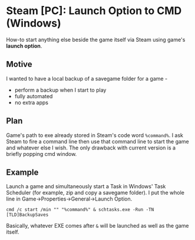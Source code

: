 # Steam [PC]: Launch Option to CMD (Windows)
How-to start anything else beside the game itself via Steam using game's **launch option**.

## Motive

I wanted to have a local backup of a savegame folder for a game - 
- perform a backup when I start to play
- fully automated
- no extra apps


## Plan 
Game's path to exe already stored in Steam's code word `%command%`. I ask Steam to fire a command line then use that command line to start the game and whatever else I wish. The only drawback with current version is a briefly popping cmd window.

## Example
Launch a game and simultaneously start a Task in Windows' Task Scheduler (for example, zip and copy a savegame folder). I put the whole line in Game->Properties->General->Launch Option.
```
cmd /c start /min "" "%command%" & schtasks.exe -Run -TN [TLD]BackupSaves
```
Basically, whatever EXE comes after `&` will be launched as well as the game itself.
